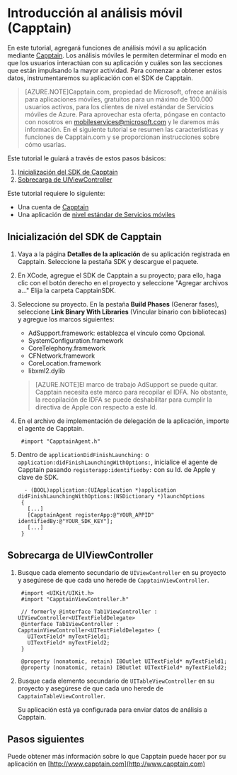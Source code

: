 <properties 
	pageTitle="Introducción al análisis móvil | Centro de desarrollo móvil" 
	description="Introducción al análisis móvil" 
	documentationCenter="ios" 
	authors="mattchenderson" 
	manager="dwrede" 
	editor="" 
	services="mobile-services"/>

<tags 
	ms.service="mobile-services" 
	ms.workload="mobile" 
	ms.tgt_pltfrm="na" 
	ms.devlang="multiple" 
	ms.topic="article" 
	ms.date="06/03/2015" 
	ms.author="mahender"/>

# Introducción al análisis móvil (Capptain)

En este tutorial, agregará funciones de análisis móvil a su aplicación mediante [Capptain]. Los análisis móviles le permiten determinar el modo en que los usuarios interactúan con su aplicación y cuáles son las secciones que están impulsando la mayor actividad. Para comenzar a obtener estos datos, instrumentaremos su aplicación con el SDK de Capptain.


>[AZURE.NOTE]Capptain.com, propiedad de Microsoft, ofrece análisis para aplicaciones móviles, gratuitos para un máximo de 100.000 usuarios activos, para los clientes de nivel estándar de Servicios móviles de Azure. Para aprovechar esta oferta, póngase en contacto con nosotros en mobileservices@microsoft.com y le daremos más información. En el siguiente tutorial se resumen las características y funciones de Capptain.com y se proporcionan instrucciones sobre cómo usarlas.


Este tutorial le guiará a través de estos pasos básicos:

1. [Inicialización del SDK de Capptain]
2. [Sobrecarga de UIViewController]

Este tutorial requiere lo siguiente:

* Una cuenta de [Capptain]
* Una aplicación de [nivel estándar de Servicios móviles]

## <a name="initialize"></a>Inicialización del SDK de Capptain

1. Vaya a la página **Detalles de la aplicación** de su aplicación registrada en Capptain. Seleccione la pestaña SDK y descargue el paquete.

2. En XCode, agregue el SDK de Capptain a su proyecto; para ello, haga clic con el botón derecho en el proyecto y seleccione "Agregar archivos a..." Elija la carpeta CapptainSDK.

3. Seleccione su proyecto. En la pestaña **Build Phases** (Generar fases), seleccione **Link Binary With Libraries** (Vincular binario con bibliotecas) y agregue los marcos siguientes:
    * AdSupport.framework: establezca el vínculo como Opcional.
    * SystemConfiguration.framework
    * CoreTelephony.framework
    * CFNetwork.framework
    * CoreLocation.framework
    * libxml2.dylib

    >[AZURE.NOTE]El marco de trabajo AdSupport se puede quitar. Capptain necesita este marco para recopilar el IDFA. No obstante, la recopilación de IDFA se puede deshabilitar para cumplir la directiva de Apple con respecto a este Id.

4. En el archivo de implementación de delegación de la aplicación, importe el agente de Capptain.


        #import "CapptainAgent.h"


5. Dentro de `applicationDidFinishLaunching:` o `application:didFinishLaunchingWithOptions:`, inicialice el agente de Capptain pasando `registerapp:identifiedby:` con su Id. de Apple y clave de SDK.

         - (BOOL)application:(UIApplication *)application didFinishLaunchingWithOptions:(NSDictionary *)launchOptions
        {
          [...]
          [CapptainAgent registerApp:@"YOUR_APPID" identifiedBy:@"YOUR_SDK_KEY"];
          [...]
        }

## <a name="instrument"></a>Sobrecarga de UIViewController

1. Busque cada elemento secundario de `UIViewController` en su proyecto y asegúrese de que cada uno herede de `CapptainViewController`.

        #import <UIKit/UIKit.h>
        #import "CapptainViewController.h"

        // formerly @interface Tab1ViewController : UIViewController<UITextFieldDelegate>
        @interface Tab1ViewController : CapptainViewController<UITextFieldDelegate> {
          UITextField* myTextField1;
          UITextField* myTextField2;
        }

        @property (nonatomic, retain) IBOutlet UITextField* myTextField1;
        @property (nonatomic, retain) IBOutlet UITextField* myTextField2;

2. Busque cada elemento secundario de `UITableViewController` en su proyecto y asegúrese de que cada uno herede de `CapptainTableViewController`.

    Su aplicación está ya configurada para enviar datos de análisis a Capptain.

## Pasos siguientes
Puede obtener más información sobre lo que Capptain puede hacer por su aplicación en [http://www.capptain.com](http://www.capptain.com)

<!-- Anchors. -->
[Inicialización del SDK de Capptain]: #initialize
[Sobrecarga de UIViewController]: #instrument


<!-- URLs. -->
[Capptain]: http://www.capptain.com
[nivel estándar de Servicios móviles]: /pricing/details/mobile-services/
 

<!---HONumber=August15_HO6-->